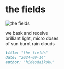 # the fields
![the fields](images/the%20fields.jpeg)

we bask and receive<br/>
brilliant light, micro doses <br/>
of sun burnt rain clouds

```markdown
title: "the fields"
date: "2024-09-14"
author: "hideodaikoku"
```